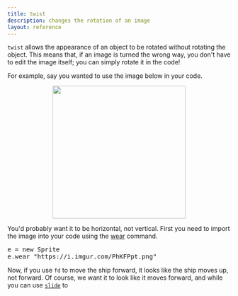 ```yaml
---
title: twist
description: changes the rotation of an image
layout: reference
---
```


`twist` allows the appearance of an object to be rotated without rotating the object. This means that, if an image is turned the wrong way, you don't have to edit the image itself; you can simply rotate it in the code! 

For example, say you wanted to use the image below in your code. 

<img src="https://i.imgur.com/PhKFPpt.png" height=300 style="
  display: block;
  margin: auto;">

You'd probably want it to be horizontal, not vertical. First you need to import the image into your code using the [wear](wear.html) command. 

<pre class="jumbo">
e = new Sprite
e.wear "<span data-dfn="image url">https://i.imgur.com/PhKFPpt.png</span>"
</pre>

<script type="figure" height=300 width=100>
speed Infinity
ht()
e = new Sprite
e.wear "https://i.imgur.com/PhKFPpt.png"
e.scale .25
</script>

Now, if you use `fd` to move the ship forward, it looks like the ship moves up, not forward. Of course, we want it to look like it moves forward, and while you can use [`slide`](slide.html) to 

